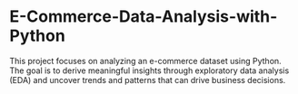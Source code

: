 # E-Commerce-Data-Analysis-with-Python
This project focuses on analyzing an e-commerce dataset using Python. The goal is to derive meaningful insights through exploratory data analysis (EDA) and uncover trends and patterns that can drive business decisions.
